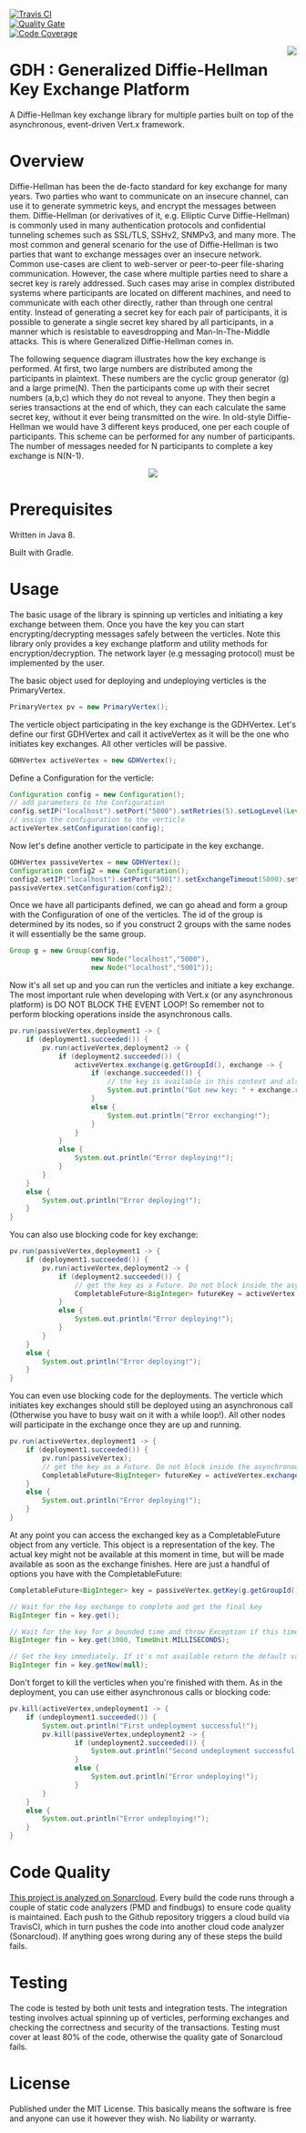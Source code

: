 [![Travis CI](https://travis-ci.org/maxamel/GDH.svg)](https://travis-ci.org/maxamel/GDH)<br/>
[![Quality Gate](https://sonarcloud.io/api/badges/gate?key=GDH)](https://sonarcloud.io/api/badges/gate?key=GDH)<br/>
[![Code Coverage](https://sonarcloud.io/api/badges/measure?key=GDH&metric=coverage)](https://sonarcloud.io/api/badges/measure?key=GDH&metric=coverage)<br/>

<img src="https://github.com/maxamel/GDH/blob/master/logo.png" align="right" />


# GDH : Generalized Diffie-Hellman Key Exchange Platform

A Diffie-Hellman key exchange library for multiple parties built on top of the asynchronous, event-driven Vert.x framework.

# Overview

Diffie-Hellman has been the de-facto standard for key exchange for many years. Two parties who want to communicate on an insecure channel, can use it to generate symmetric keys, and encrypt the messages between them. 
Diffie-Hellman (or derivatives of it, e.g. Elliptic Curve Diffie-Hellman) is commonly used in many authentication protocols and confidential tunneling schemes such as SSL/TLS, SSHv2, SNMPv3, and many more. 
The most common and general scenario for the use of Diffie-Hellman is two parties that want to exchange messages over an insecure network. 
Common use-cases are client to web-server or peer-to-peer file-sharing communication. 
However, the case where multiple parties need to share a secret key is rarely addressed. Such cases may arise in complex distributed 
systems where participants are located on different machines, and need to communicate with each other directly, rather than through one 
central entity. Instead of generating a secret key for each pair of participants, it is possible to generate a single secret key shared  by all participants, in a manner which is resistable to eavesdropping and Man-In-The-Middle attacks. This is where Generalized Diffie-Hellman comes in.

The following sequence diagram illustrates how the key exchange is performed. At first, two large numbers are distributed among the participants in plaintext. These numbers are the cyclic group generator (g) and a large prime(N). Then the participants come up with their secret numbers (a,b,c) which they do not reveal to anyone. They then begin a series transactions at the end of which, they can each calculate the same secret key, without it ever being transmitted on the wire. In old-style Diffie-Hellman we would have 3 different keys produced, one per each couple of participants. 
This scheme can be performed for any number of participants. The number of messages needed for N participants to complete a key exchange is N(N-1).  

<p align="center">
  <img src="https://github.com/maxamel/GDH/blob/master/GDH.png" />
</p>

# Prerequisites

Written in Java 8. 

Built with Gradle.

# Usage

The basic usage of the library is spinning up verticles and initiating a key exchange between them.
Once you have the key you can start encrypting/decrypting messages safely between the verticles. Note this library only
provides a key exchange platform and utility methods for encryption/decryption. The network layer (e.g messaging protocol)
must be implemented by the user.

The basic object used for deploying and undeploying verticles is the PrimaryVertex. 

```java
PrimaryVertex pv = new PrimaryVertex();
```

The verticle object participating in the key exchange is the GDHVertex. 
Let's define our first GDHVertex and call it activeVertex as it will be the one who initiates key exchanges. 
All other verticles will be passive.
```java 
GDHVertex activeVertex = new GDHVertex();
```
Define a Configuration for the verticle:
```java
Configuration config = new Configuration();
// add parameters to the Configuration
config.setIP("localhost").setPort("5000").setRetries(5).setLogLevel(Level.OFF);
// assign the configuration to the verticle
activeVertex.setConfiguration(config);
```

Now let's define another verticle to participate in the key exchange. 
```java
GDHVertex passiveVertex = new GDHVertex();
Configuration config2 = new Configuration();
config2.setIP("localhost").setPort("5001").setExchangeTimeout(5000).setLogLevel(Level.OFF);
passiveVertex.setConfiguration(config2);
```

Once we have all participants defined, we can go ahead and form a group with the Configuration of one of the verticles.
The id of the group is determined by its nodes, so if you construct 2 groups with the same nodes it will essentially be the
same group.
```java
Group g = new Group(config,
                    new Node("localhost","5000"),
                    new Node("localhost","5001"));
```

Now it's all set up and you can run the verticles and initiate a key exchange. 
The most important rule when developing with Vert.x (or any asynchronous platform) is DO NOT BLOCK THE EVENT LOOP!
So remember not to perform blocking operations inside the asynchronous calls. 
```java
pv.run(passiveVertex,deployment1 -> {
    if (deployment1.succeeded()) {
        pv.run(activeVertex,deployment2 -> {
        	if (deployment2.succeeded()) {
        		activeVertex.exchange(g.getGroupId(), exchange -> {
        			if (exchange.succeeded()) {
        			    // the key is available in this context and also later as a Future object
        				System.out.println("Got new key: " + exchange.result());
        			}
        			else {
        				System.out.println("Error exchanging!");
        			}
        		}
        	}
        	else {
        		System.out.println("Error deploying!");
        	}
        }
    }
    else {
        System.out.println("Error deploying!");
    }
}        	
```

You can also use blocking code for key exchange: 
```java
pv.run(passiveVertex,deployment1 -> {
    if (deployment1.succeeded()) {
        pv.run(activeVertex,deployment2 -> {
            if (deployment2.succeeded()) {
                // get the key as a Future. Do not block inside the asynchronous call
                CompletableFuture<BigInteger> futureKey = activeVertex.exchange(g.getGroupId());
            }
            else {
                System.out.println("Error deploying!");
            }
        }
    }
    else {
        System.out.println("Error deploying!");
    }
}           
```
You can even use blocking code for the deployments. The verticle which initiates key exchanges should still be deployed
using an asynchronous call (Otherwise you have to busy wait on it with a while loop!). All other nodes will participate in 
the exchange once they are up and running. 
```java
pv.run(activeVertex,deployment1 -> {
    if (deployment1.succeeded()) {
        pv.run(passiveVertex);
        // get the key as a Future. Do not block inside the asynchronous call
        CompletableFuture<BigInteger> futureKey = activeVertex.exchange(g.getGroupId());
    }
    else {
        System.out.println("Error deploying!");
    }
} 
```

At any point you can access the exchanged key as a CompletableFuture object from any verticle.
This object is a representation of the key. The actual key might not be available at this moment in time,
but will be made available as soon as the exchange finishes. Here are just a handful of options you have 
with the CompletableFuture:
```java
CompletableFuture<BigInteger> key = passiveVertex.getKey(g.getGroupId());

// Wait for the key exchange to complete and get the final key
BigInteger fin = key.get();

// Wait for the key for a bounded time and throw Exception if this time is exceeded
BigInteger fin = key.get(1000, TimeUnit.MILLISECONDS);

// Get the key immediately. If it's not available return the default value given as a parameter (null)
BigInteger fin = key.getNow(null);
```

Don't forget to kill the verticles when you're finished with them. As in the deployment, you can use either
asynchronous calls or blocking code:
```java
pv.kill(activeVertex,undeployment1 -> {
	if (undeployment1.succeeded()) {
		System.out.println("First undeployment successful!");
		pv.kill(passiveVertex,undeployment2 -> {
                if (undeployment2.succeeded()) {
                    System.out.println("Second undeployment successful!");
                }
                else {
                    System.out.println("Error undeploying!");
                }
        }      
	}
	else {
		System.out.println("Error undeploying!");
	}
}      
```

# Code Quality

[This project is analyzed on Sonarcloud](https://sonarcloud.io/dashboard?id=GDH). Every build the code runs through a couple of static code analyzers (PMD and findbugs) to ensure code quality is maintained.
Each push to the Github repository triggers a cloud build via TravisCI, which in turn pushes the code into another cloud code analyzer (Sonarcloud). If anything goes wrong during any of these steps the build fails.

# Testing

The code is tested by both unit tests and integration tests. The integration testing involves actual spinning up of verticles, performing exchanges and checking the correctness and security of the transactions. Testing must cover at least 80% of the code, otherwise the quality gate of Sonarcloud fails. 

# License

Published under the MIT License. This basically means the software is free and anyone can use it however they wish.
No liability or warranty.
